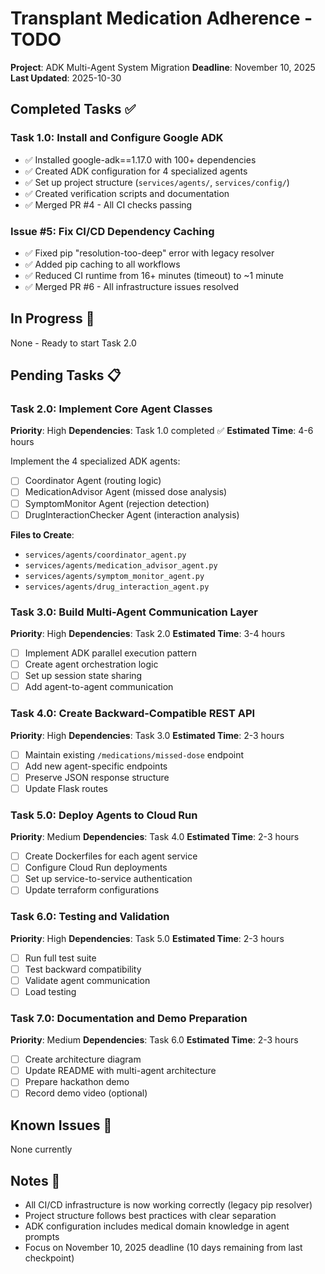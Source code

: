 # Transplant Medication Adherence - TODO

**Project**: ADK Multi-Agent System Migration
**Deadline**: November 10, 2025
**Last Updated**: 2025-10-30

## Completed Tasks ✅

### Task 1.0: Install and Configure Google ADK
- ✅ Installed google-adk==1.17.0 with 100+ dependencies
- ✅ Created ADK configuration for 4 specialized agents
- ✅ Set up project structure (`services/agents/`, `services/config/`)
- ✅ Created verification scripts and documentation
- ✅ Merged PR #4 - All CI checks passing

### Issue #5: Fix CI/CD Dependency Caching
- ✅ Fixed pip "resolution-too-deep" error with legacy resolver
- ✅ Added pip caching to all workflows
- ✅ Reduced CI runtime from 16+ minutes (timeout) to ~1 minute
- ✅ Merged PR #6 - All infrastructure issues resolved

## In Progress 🚧

None - Ready to start Task 2.0

## Pending Tasks 📋

### Task 2.0: Implement Core Agent Classes
**Priority**: High
**Dependencies**: Task 1.0 completed ✅
**Estimated Time**: 4-6 hours

Implement the 4 specialized ADK agents:
- [ ] Coordinator Agent (routing logic)
- [ ] MedicationAdvisor Agent (missed dose analysis)
- [ ] SymptomMonitor Agent (rejection detection)
- [ ] DrugInteractionChecker Agent (interaction analysis)

**Files to Create**:
- `services/agents/coordinator_agent.py`
- `services/agents/medication_advisor_agent.py`
- `services/agents/symptom_monitor_agent.py`
- `services/agents/drug_interaction_agent.py`

### Task 3.0: Build Multi-Agent Communication Layer
**Priority**: High
**Dependencies**: Task 2.0
**Estimated Time**: 3-4 hours

- [ ] Implement ADK parallel execution pattern
- [ ] Create agent orchestration logic
- [ ] Set up session state sharing
- [ ] Add agent-to-agent communication

### Task 4.0: Create Backward-Compatible REST API
**Priority**: High
**Dependencies**: Task 3.0
**Estimated Time**: 2-3 hours

- [ ] Maintain existing `/medications/missed-dose` endpoint
- [ ] Add new agent-specific endpoints
- [ ] Preserve JSON response structure
- [ ] Update Flask routes

### Task 5.0: Deploy Agents to Cloud Run
**Priority**: Medium
**Dependencies**: Task 4.0
**Estimated Time**: 2-3 hours

- [ ] Create Dockerfiles for each agent service
- [ ] Configure Cloud Run deployments
- [ ] Set up service-to-service authentication
- [ ] Update terraform configurations

### Task 6.0: Testing and Validation
**Priority**: High
**Dependencies**: Task 5.0
**Estimated Time**: 2-3 hours

- [ ] Run full test suite
- [ ] Test backward compatibility
- [ ] Validate agent communication
- [ ] Load testing

### Task 7.0: Documentation and Demo Preparation
**Priority**: Medium
**Dependencies**: Task 6.0
**Estimated Time**: 2-3 hours

- [ ] Create architecture diagram
- [ ] Update README with multi-agent architecture
- [ ] Prepare hackathon demo
- [ ] Record demo video (optional)

## Known Issues 🐛

None currently

## Notes 📝

- All CI/CD infrastructure is now working correctly (legacy pip resolver)
- Project structure follows best practices with clear separation
- ADK configuration includes medical domain knowledge in agent prompts
- Focus on November 10, 2025 deadline (10 days remaining from last checkpoint)
